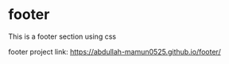 # footer
This is a footer section using css

footer project link: https://abdullah-mamun0525.github.io/footer/
